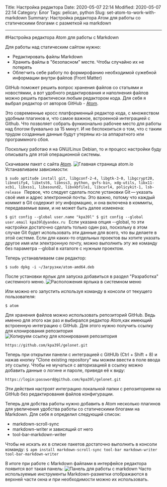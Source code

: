 Title: Настройка редактора
Date: 2020-05-07 22:14
Modified: 2020-05-07 22:14
Category: Блог
Tags: pelican, python
Slug: set-atom-to-work-with-markdown
Summary: Настройка редактора Атом для работы со статическими блогами с разметкой на markdown
<!-- Cover: images/flex-screenshot.png -->

---

#Настройка редактора Atom для работы с Markdown

Для работы над статическим сайтом нужно:
- Редактировать файлы Markdown
- Хранить файлы в "безопасном" месте. Чтобы случайно их не потерять
- Облегчить себе работу по формирофанию необходимой сужебной информации внутри файлов (Front Matter)

GitHub поможет решить вопрос хранения файлов со статьями и новостямии, а вот
удобного редактирования и наполнения файлов можно решить практически любым редактором
кода. Для себя я выбрал редактор от авторов GitHub - [Atom][75f0e641].

Это современные кросс платформенный редактор кода, с множеством удобным плагинов и, что самое важное, встроенной интеграцией с
Github. Что позволяет собрать функионально рабочее место для работы над блогом буквально
за 15 минут. И не беспокоиться о том, что с таким трудом созданные данные будут утеряны
из-за аппаратного или программного сбоя.

Поскольку работаю я на GNU/Linux Debian, то и процесс настройки буду описывать для этой операционной
системы.

Скачиваем пакет с сайта [Atom][75f0e641].
![Главная страница atom.io]({static}atom-download.png)      
Устанавливаем зависимости:

`$ sudo aptitude install git, libgconf-2-4, libgtk-3-0, libgcrypt20, libnotify4, libxtst6, libnss3, python, gvfs-bin, xdg-utils, libx11-xcb1, libxss1, libasound2, libxkbfile1, libcurl4, policykit-1, lsb-release
`
Первое, что следует сделать после установки Git — указать своё имя и адрес электронной почты. Это важно, потому что каждый коммит в Git содержит эту информацию, и она включена в коммиты, передаваемые вами, и не может быть далее изменена:

`$ git config --global user.name "kpa39l"
$ git config --global user.email kpa39l@yandex.ru
`
Если указана опция --global, то эти настройки достаточно сделать только один раз, поскольку в этом случае Git будет использовать эти данные для всего, что вы делаете в этой системе. Если для каких-то отдельных проектов вы хотите указать другое имя или электронную почту, можно выполнить эту же команду без параметра --global в каталоге с нужным проектом.

Теперь устанавливаем сам редактор:

`$ sudo dpkg -i ~/Загрузки/atom-amd64.deb`

После установки ярлык для запуска добавиться в раздел "Разработка" системного меню.
![Расположения ярлыка в системном меню]({static}system-menu.png)

Или можно его запустить используя команду в консоли от текущего пользователя:

`$ atom`

Для хранения файлов можно использовать репозиторий GitHub. Ведь именно для этого как раз и выбирался редактор Atom,как имеющий встроенную
интеграцию c GitHub. Для этого нужно получить ссылку для клонирования репозитория
![Копируем ссылку для клонирования репозитория]({static}clone-repository.png)

`https://github.com/kpa39l/gelonet.git`

Теперь при открытии панели с интеграцией с GitHUb (Ctrl + Shift + 8) и нажав кнопку "Clone existing repository" мы можем ввести в поле ввода эту ссылку. Чтобы не мучаться с авторизацией в ссылку можно добавить данные о логине и пароле, приведя её к виду:

`https://login:password@github.com/kpa39l/gelonet.git`

Эти действия настроят интеграцию локальной папки с репозиторием на GitHub без редактирования
файлов конфигурации.

Теперь для добства работы нужно добавить в Atom несколько плагинов для увеличения удобства работы со статическими блогами на Markdown. Для себя я определил следующий список:
- markdown-scroll-sync
- markdown-writer и зависящий от него
- tool-bar-markdown-writer

Чтобы не искать их в списке пакетов достаточно выполнить в консоли команду:
`$ apm install markdown-scroll-sync tool-bar markdown-writer tool-bar-markdown-writer`

В итоге при работе с Markdown  файлами в интерфейсе редактора появится вот такая панель:
![Панель для работы c markdown]({static}md-panel.png)
Часто используемые инструменты Markdown-разметки отображаются в верхней части окна и при
необходимости можно их использовать.

  [75f0e641]: https://atom.io "Atom"
